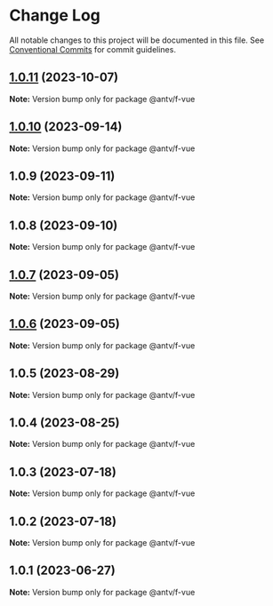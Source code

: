 # Change Log

All notable changes to this project will be documented in this file.
See [Conventional Commits](https://conventionalcommits.org) for commit guidelines.

## [1.0.11](https://github.com/antvis/f2/compare/v1.0.10...v1.0.11) (2023-10-07)

**Note:** Version bump only for package @antv/f-vue





## [1.0.10](https://github.com/antvis/f2/compare/v1.0.9...v1.0.10) (2023-09-14)

**Note:** Version bump only for package @antv/f-vue





## 1.0.9 (2023-09-11)

**Note:** Version bump only for package @antv/f-vue





## 1.0.8 (2023-09-10)

**Note:** Version bump only for package @antv/f-vue





## [1.0.7](https://github.com/antvis/f2/compare/v1.0.6...v1.0.7) (2023-09-05)

**Note:** Version bump only for package @antv/f-vue





## [1.0.6](https://github.com/antvis/f2/compare/v1.0.5...v1.0.6) (2023-09-05)

**Note:** Version bump only for package @antv/f-vue





## 1.0.5 (2023-08-29)

**Note:** Version bump only for package @antv/f-vue





## 1.0.4 (2023-08-25)

**Note:** Version bump only for package @antv/f-vue





## 1.0.3 (2023-07-18)

**Note:** Version bump only for package @antv/f-vue





## 1.0.2 (2023-07-18)

**Note:** Version bump only for package @antv/f-vue





## 1.0.1 (2023-06-27)

**Note:** Version bump only for package @antv/f-vue
